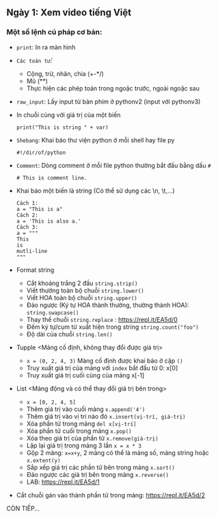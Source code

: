 ## Ngày 1: Xem video tiếng Việt

### Một số lệnh cú pháp cơ bản:

- `print`: In ra màn hình
- `Các toán tử`: 
    - Cộng, trừ, nhân, chia (+-*/)
    - Mũ (**)
    - Thực hiện các phép toán trong ngoặc trước, ngoài ngoặc sau
- `raw_input`: Lấy input từ bàn phím ở pythonv2 (input với pythonv3)
- In chuỗi cùng với giá trị của một biến
    
    ```
    print("This is string " + var)   
    ```
- `Shebang`: Khai báo thư viện python ở mỗi shell hay file py
    
    ```
    #!/dir/of/python
    ```
- `Comment`: Dòng comment ở mỗi file python thường bắt đầu bằng dấu `#`

    ```
    # This is comment line.
    ```
- Khai báo một biến là string (Có thể sử dụng các \n, \t,...)

    ```
    Cách 1:
    a = "This is a"
    Cách 2:
    a = 'This is also a.'
    Cách 3:
    a = """
    This
    is 
    mutli-line
    """
    ```
- Format string
    - Cắt khoảng trắng 2 đầu `string.strip()`
    - Viết thường toàn bộ chuỗi `string.lower()`
    - Viết HOA toàn bộ chuỗi `string.upper()`
    - Đảo ngược (Ký tự HOA thành thường, thường thành HOA): `string.swapcase()`
    - Thay thế chuỗi `string.replace` : https://repl.it/EA5d/0
    - Đếm ký  tự/cụm từ xuất hiện trong string `string.count("foo")`
    - Độ dài của chuỗi `string.len()`
    
- Tupple <Mảng cố định, không thay đổi được giá trị>
    - `x = (0, 2, 4, 3)` Mảng cố định được khai báo ở cặp `()`
    - Truy xuất giá trị của mảng với `index` bắt đầu từ 0: x[0]
    - Truy xuất giá trị cuối cùng của mảng x[-1]

- List <Mảng động và có thể thay đổi giá trị bên trong>
    - `x = [0, 2, 4, 5]`
    - Thêm giá trị vào cuối mảng `x.append('4')`
    - Thêm giá trị vào vị trí nào đó `x.insert(vị-trí, giá-trị)`
    - Xóa phần tử trong mảng `del x[vị-trí]`
    - Xóa phần tử cuối trong mảng `x.pop()`
    - Xóa theo giá trị của phần tử `x.remove(giá-trị)`
    - Lặp lại giá trị trong mảng 3 lần `x = x * 3`
    - Gộp 2 mảng: `x=x+y`, 2 mảng có thể là mảng số, mảng string hoặc `x.extent(y)`
    - Sắp xếp giá trị các phần tử bên trong mảng `x.sort()`
    - Đảo ngược các giá trị bên trong mảng `x.reverse()`
    - LAB: https://repl.it/EA5d/1

- Cắt chuỗi gán vào thành phần tử trong mảng: https://repl.it/EA5d/2

CÒN TIẾP... 